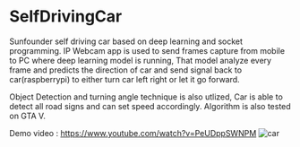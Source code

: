 # SelfDrivingCar
Sunfounder self driving car based on deep learning and socket programming.
IP Webcam app is used to send frames capture from mobile to PC where deep learning model is running, That model analyze every frame and predicts the direction of car and send signal back to car(raspberrypi) to either turn car left right or let it go forward.

Object Detection and turning angle technique is also utlized, Car is able to detect all road signs and can set speed accordingly.
Algorithm is also tested on GTA V.

Demo video : https://www.youtube.com/watch?v=PeUDppSWNPM
![car](https://user-images.githubusercontent.com/86795519/124161091-6c407a00-dab6-11eb-8d88-e38abb9acb03.PNG)

